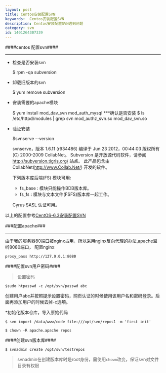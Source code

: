 ```yaml
---
layout: post
title: Centos安装配置SVN
keywords:  Centos安装配置SVN
description: Centos安装配置SVN遇到问题
category: svn
id: 1401264307339
---
```


####centos 配置svn####
***

* 检查是否安装svn

	$ rpm -qa subversion


* 卸载旧版本的svn

	$ yum  remove subversion

* 安装需要的apache模块

	$ yum install mod_dav_svn mod_auth_mysql
	***确认是否安装
	$ ls /etc/httpd/modules | grep svn
		mod_authz_svn.so
		mod_dav_svn.so

* 验证安装

	$svnserve --version

	svnserve，版本 1.6.11 (r934486)
	编译于 Jun 23 2012，00:44:03
	版权所有 (C) 2000-2009 CollabNet。 
	Subversion 是开放源代码软件，请参阅 http://subversion.tigris.org/ 站点。 
	此产品包含由 CollabNet(http://www.Collab.Net/) 开发的软件。

	下列版本库后端(FS) 模块可用:

	* fs_base : 模块只能操作BDB版本库。 
	* fs_fs : 模块与文本文件(FSFS)版本库一起工作。

	Cyrus SASL 认证可用。

以上的配置参考[CentOS-6.3安装配置SVN](http://my.oschina.net/junn/blog/164041)

###配置apache###
***
由于我的服务器80端口被nginx占用，所以采用nginx反向代理的办法,apache监听8080端口，
配置nginx 

	proxy_pass http://127.0.0.1:8080

####配置svn用户密码####

> 设置密码

	$sudo htpasswd -c /opt/svn/passwd abc

创建用户abc并按照提示设置密码，网页认证的时候使用该用户名和密码登录。后面再添加用户的时候去掉-c选项。

*初始化版本仓库，导入原始代码

	$ svn import /data/www/code file:///opt/svn/repos1 -m 'first init'

	$ chown -R apache.apache repos

####创建svn版本库####

	$ svnadmin create /opt/svn/testrepos

> svnadmin在创建版本库时是root身份，需使用```chown```改变，保证svn对文件目录有权限